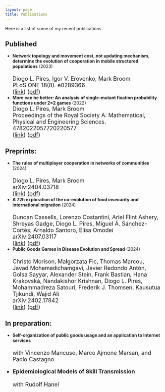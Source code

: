 ```yaml
---
layout: page
title: Publications
---
```



Here is a list of some of my recent publications.

## Published
* <b>Network topology and movement cost, not updating mechanism, determine the evolution of cooperation in mobile structured populations</b> (2023)
  <br>
  <font size="4">   
  Diogo L. Pires, Igor V. Erovenko, Mark Broom<br>
  PLoS ONE 18(8). e0289366<br>
  (<a href="https://journals.plos.org/plosone/article?id=10.1371/journal.pone.0289366" target="_blank">link</a>) (<a href="https://journals.plos.org/plosone/article?id=10.1371/journal.pone.0289366" target="_blank">pdf</a>) <br>
  </font> 
   <font size="3">  
  <!--Evolutionary models are used to study the self-organisation of collective action, often incorporating population structure due to its ubiquitous presence and long-known impact on emerging phenomena. We investigate the evolution of multiplayer cooperation in mobile structured populations, where individuals move strategically on networks and interact with those they meet in groups of variable size. We find that the evolution of multiplayer cooperation primarily depends on the network topology and movement cost while using different stochastic update rules seldom influences evolutionary outcomes. Cooperation robustly co-evolves with movement on complete networks and structure has a partially detrimental effect on it. These findings contrast an established principle from evolutionary graph theory that cooperation can only emerge under some update rules and if the average degree is lower than the reward-to-cost ratio and the network far from complete. We find that group-dependent movement erases the locality of interactions, suppresses the impact of evolutionary structural viscosity on the fitness of individuals, and leads to assortative behaviour that is much more powerful than viscosity in promoting cooperation. We analyse the differences remaining between update rules through a comparison of evolutionary outcomes and fixation probabilities.-->
  </font> 
* <b>More can be better: An analysis of single-mutant fixation probability functions under 2×2 games</b> (2022)
  <br>
  <font size="4"> 
  Diogo L. Pires, Mark Broom<br>
  Proceedings of the Royal Society A: Mathematical, Physical and Engineering Sciences. 4782022057720220577<br>
  (<a href="https://royalsocietypublishing.org/doi/full/10.1098/rspa.2022.0577" target="_blank">link</a>) (<a href="https://royalsocietypublishing.org/eprint/VWSNTSCYIIAXFAFT2HJ3/full" target="_blank">pdf</a>) <br>
  </font> 
   <font size="3">
  <!--Evolutionary game theory has proved to be a powerful tool to probe the self-organization of collective behaviour by considering frequency-dependent fitness in evolutionary processes. It has shown that the stability of a strategy depends not only on the payoffs received after each encounter but also on the population’s size. Here, we study 2×2 games in well-mixed finite populations by analyzing the fixation probabilities of single mutants as functions of population size. We proved that nine of the 24 possible games always lead to monotonically decreasing functions, similarly to fixed fitness scenarios. However, fixation functions showed increasing regions under 12 distinct anti-coordination, coordination and dominance games. Perhaps counter-intuitively, this establishes that single-mutant strategies often benefit from being in larger populations. Fixation functions that increase from a global minimum to a positive asymptotic value are pervasive but may have been easily concealed by the weak selection limit. We obtained sufficient conditions to observe fixation increasing for small populations and three distinct ways this can occur. Finally, we describe fixation functions with the increasing regions bounded by two extremes under intermediate population sizes. We associate their occurrence with transitions from having one global extreme to other shapes.-->
  </font> 

## Preprints:
* <b>The rules of multiplayer cooperation in networks of communities</b> (2024)
  <br>
  <font size="4">   
  Diogo L. Pires, Mark Broom<br>
  arXiv:2404.03718 <br>
  (<a href="https://arxiv.org/abs/2404.03718" target="_blank">link</a>) (<a href="https://arxiv.org/pdf/2404.03718.pdf" target="_blank">pdf</a>) <br>
  </font> 
   <font size="3">  
  <!--Community organization permeates both social and biological complex systems. To study its interplay with behavior emergence, we model mobile structured populations with multiplayer interactions. We derive general analytical methods for evolutionary dynamics under high home fidelity when populations self-organize into networks of asymptotically isolated communities. In this limit, community organization dominates over the network structure and emerging behavior is independent of network topology. We obtain the rules of multiplayer cooperation in networks of communities for different types of social dilemmas. The success of cooperation is a result of the benefits shared amongst communal cooperators outperforming the benefits reaped by defectors in mixed communities. Under weak selection, cooperation can evolve and be stable for any size (Q) and number (M) of communities if the reward-to-cost ratio (V/K) of public goods is higher than a critical value. Community organization is a solid mechanism for sustaining the evolution of cooperation under public goods dilemmas, particularly when populations are organized into a higher number of smaller communities. Contrary to public goods dilemmas relating to production, the multiplayer Hawk-Dove (HD) dilemma is a commons dilemma focusing on the fair consumption of preexisting resources. This game holds mixed results but tends to favour cooperation under larger communities, highlighting that the two types of social dilemmas might lead to solid differences in the behaviour adopted under community structure.-->
  </font>
* <b>A 72h exploration of the co-evolution of food insecurity and international migration</b> (2024)
  <br>
  <font size="4">   
  Duncan Cassells, Lorenzo Costantini, Ariel Flint Ashery, Shreyas Gadge, Diogo L. Pires, Miguel Á. Sánchez-Cortés, Arnaldo Santoro, Elisa Omodei<br>
  arXiv:2407.03117 <br>
  (<a href="https://arxiv.org/abs/2407.03117" target="_blank">link</a>) (<a href="https://arxiv.org/abs/2407.03117.pdf" target="_blank">pdf</a>) <br>
  </font> 
   <font size="3">  
  <!--Food insecurity, defined as the lack of physical or economic access to safe, nutritious and sufficient food, remains one of the main challenges of the 2030 Agenda for Sustainable Development. Food insecurity is a complex phenomenon, resulting from the interplay of environmental, socio-demographic, and political events. Previous work has investigated the nexus between climate change, conflict, migration and food security at the household level, however these relations are still largely unexplored at national scales. In this context, during the Complexity72h workshop, held at the Universidad Carlos III de Madrid in June 2024, we explored the co-evolution of international migration flows and food insecurity at the national scale, accounting for remittances, as well as for changes in the economic, conflict, and climate situation. To this aim, we gathered data from several publicly available sources (Food and Agriculture Organization, World Bank, and UN Department of Economic and Social Affairs) and analyzed the association between food insecurity and migration, migration and remittances, and remittances and food insecurity. We then propose a framework linking together these associations to model the co-evolution of food insecurity and international migrations.-->
  </font> 
* <b>Public Goods Games in Disease Evolution and Spread</b> (2024)
  <br>
  <font size="4">   
  Christo Morison, Małgorzata Fic, Thomas Marcou, Javad Mohamadichamgavi, Javier Redondo Antón, Golsa Sayyar, Alexander Stein, Frank Bastian, Hana Krakovská, Nandakishor Krishnan, Diogo L. Pires, Mohammadreza Satouri, Frederik J. Thomsen, Kausutua Tjikundi, Wajid Ali<br>
  arXiv:2402.17842 <br>
  (<a href="https://arxiv.org/abs/2402.17842" target="_blank">link</a>) (<a href="https://arxiv.org/pdf/2402.17842.pdf" target="_blank">pdf</a>) <br>
  </font> 
   <font size="3">  
  <!--Cooperation arises in nature at every scale, from within cells to entire ecosystems. In the framework of evolutionary game theory, public goods games (PGGs) are used to analyse scenarios where individuals can cooperate or defect, and can predict when and how these behaviours emerge. However, too few examples motivate the transferal of knowledge from one application of PGGs to another. Here, we focus on PGGs arising in disease modelling of cancer evolution and the spread of infectious diseases. We use these two systems as case studies for the development of the theory and applications of PGGs, which we succinctly review and compare. We also posit that applications of evolutionary game theory to decision-making in cancer, such as interactions between a clinician and a tumour, can learn from the PGGs studied in epidemiology, where cooperative behaviours such as quarantine and vaccination compliance have been more thoroughly investigated. Furthermore, instances of cellular-level cooperation observed in cancers point to a corresponding area of potential interest for modellers of other diseases, be they viral, bacterial or otherwise. We aim to demonstrate the breadth of applicability of PGGs in disease modelling while providing a starting point for those interested in quantifying cooperation arising in healthcare.-->
  </font> 

## In preparation:


* <b>Self-organization of public goods usage and an application to Internet services</b>
  <br>
  <font size="4">   
  with Vincenzo Mancuso, Marco Ajmone Marsan, and Paolo Castagno<br>

* <b>Epidemiological Models of Skill Transmission</b>
  <br>
  <font size="4">   
  with Rudolf Hanel<br>




